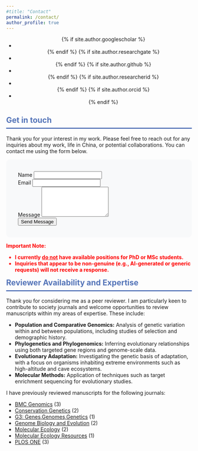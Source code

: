 ```yaml
---
#title: "Contact"
permalink: /contact/
author_profile: true
---
```


<div style="text-align: center; margin-bottom: 2em;"> <!-- Centering container for icons -->
  <ul class="author__urls social-icons" style="justify-content: center; margin-bottom: 0;"> <!-- Centered icons, removed margin-bottom -->
    {% if site.author.googlescholar %}
      <li><a href="{{ site.author.googlescholar }}" target="_blank"><i class="fas fa-fw fa-graduation-cap" aria-hidden="true"></i></a></li>
    {% endif %}
     {% if site.author.researchgate %}
      <li><a href="{{ site.author.researchgate }}" target="_blank"><i class="fab fa-fw fa-researchgate" aria-hidden="true"></i></a></li>
    {% endif %}
    {% if site.author.github %}
      <li><a href="https://github.com/{{ site.author.github }}" target="_blank"><i class="fab fa-fw fa-github" aria-hidden="true"></i></a></li>
    {% endif %}
    {% if site.author.researcherid %}
      <li><a href="https://www.webofscience.com/wos/author/record/{{ site.author.researcherid }}" target="_blank"><i class="fas fa-fw fa-link" aria-hidden="true"></i></a></li>
    {% endif %}
    {% if site.author.orcid %}
      <li><a href="{{ site.author.orcid }}" target="_blank"><i class="ai ai-orcid-square ai-fw"></i></a></li>
    {% endif %}
  </ul>
</div>

<div class="section-card">
  <h2 style="color: #5474B8; border-bottom: 3px solid #5474B8; padding-bottom: 0.5rem; margin-top: 0.5rem;">Get in touch</h2>
  <p>Thank you for your interest in my work. Please feel free to reach out for any inquiries about my work, life in China, or potential collaborations. You can contact me using the form below.</p>

  <form id="contact-form" method="post" action="https://formspree.io/f/mrgwblad" style="background: #f8f9fa; padding: 2rem; border-radius: 10px;">
    <div class="form-group">
      <label for="name">Name</label>
      <input type="text" name="name" id="name">
    </div>
    <div class="form-group">
      <label for="email">Email</label>
      <input type="email" name="email" id="email">
    </div>
    <div class="form-group">
      <label for="message">Message</label>
      <textarea name="message" id="message" rows="5"></textarea>
    </div>
    <button type="submit" class="button">Send Message</button>
  </form>

  <p style="color: red; font-weight: bold;">Important Note:</p>
    <ul style="color: red; font-weight: bold;">
      <li>I currently <span style="text-decoration: underline;">do not</span> have available positions for PhD or MSc students.</li>
      <li>Inquiries that appear to be non-genuine (e.g., AI-generated or generic requests) will not receive a response.</li>
  </ul>
</div>

<div class="section-card">
  <h2 style="color: #5474B8; border-bottom: 3px solid #5474B8; padding-bottom: 0.5rem; margin-top: 0.5rem;">Reviewer Availability and Expertise</h2>
    <p>Thank you for considering me as a peer reviewer.  I am particularly keen to contribute to society journals and welcome opportunities to review manuscripts within my areas of expertise.  These include:</p>
    <ul>
        <li><strong>Population and Comparative Genomics:</strong>  Analysis of genetic variation within and between populations, including studies of selection and demographic history.</li>
        <li><strong>Phylogenetics and Phylogenomics:</strong>  Inferring evolutionary relationships using both targeted gene regions and genome-scale data.</li>
        <li><strong>Evolutionary Adaptation:</strong> Investigating the genetic basis of adaptation, with a focus on organisms inhabiting extreme environments such as high-altitude and cave ecosystems.</li>
         <li><strong>Molecular Methods:</strong> Application of techniques such as target enrichment sequencing for evolutionary studies.</li>
    </ul>
    <p style = "margin-top: 0.5rem">I have previously reviewed manuscripts for the following journals:</p>
    <ul>
        <li><a href="https://bmcgenomics.biomedcentral.com" target="_blank">BMC Genomics</a> (3)</li>
        <li><a href="https://www.springer.com/journal/10592" target="_blank">Conservation Genetics</a> (2)</li>
        <li><a href="https://academic.oup.com/g3journal" target="_blank">G3: Genes,Genomes,Genetics</a> (1)</li>
        <li><a href="https://academic.oup.com/gbe" target="_blank">Genome Biology and Evolution</a> (2)</li>
        <li><a href="https://onlinelibrary.wiley.com/journal/1365294x" target="_blank">Molecular Ecology</a> (2)</li>
        <li><a href="https://onlinelibrary.wiley.com/journal/17550998" target="_blank">Molecular Ecology Resources</a> (1)</li>
        <li><a href="https://journals.plos.org/plosone/" target="_blank">PLOS ONE</a> (3)</li>
    </ul>
</div>
